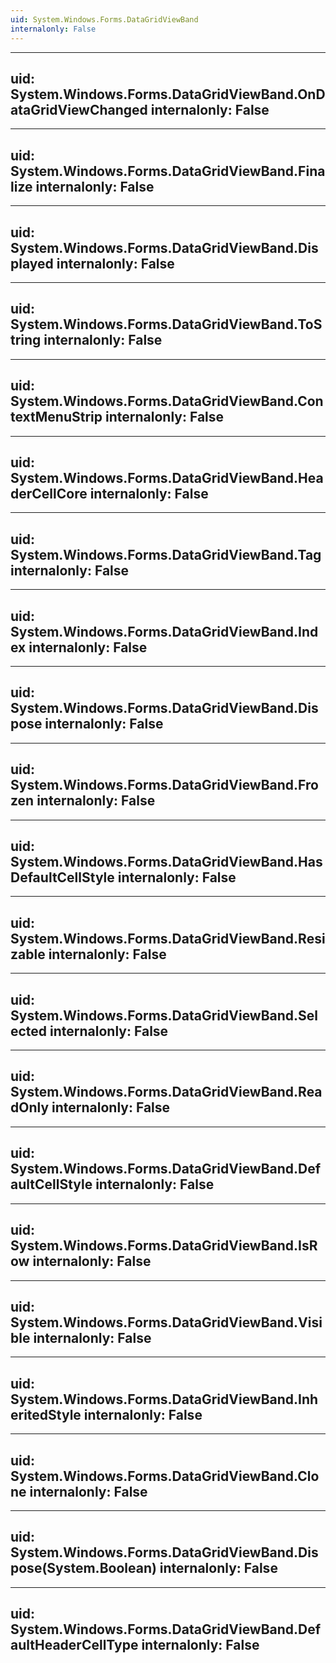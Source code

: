 ```yaml
---
uid: System.Windows.Forms.DataGridViewBand
internalonly: False
---
```


---
uid: System.Windows.Forms.DataGridViewBand.OnDataGridViewChanged
internalonly: False
---

---
uid: System.Windows.Forms.DataGridViewBand.Finalize
internalonly: False
---

---
uid: System.Windows.Forms.DataGridViewBand.Displayed
internalonly: False
---

---
uid: System.Windows.Forms.DataGridViewBand.ToString
internalonly: False
---

---
uid: System.Windows.Forms.DataGridViewBand.ContextMenuStrip
internalonly: False
---

---
uid: System.Windows.Forms.DataGridViewBand.HeaderCellCore
internalonly: False
---

---
uid: System.Windows.Forms.DataGridViewBand.Tag
internalonly: False
---

---
uid: System.Windows.Forms.DataGridViewBand.Index
internalonly: False
---

---
uid: System.Windows.Forms.DataGridViewBand.Dispose
internalonly: False
---

---
uid: System.Windows.Forms.DataGridViewBand.Frozen
internalonly: False
---

---
uid: System.Windows.Forms.DataGridViewBand.HasDefaultCellStyle
internalonly: False
---

---
uid: System.Windows.Forms.DataGridViewBand.Resizable
internalonly: False
---

---
uid: System.Windows.Forms.DataGridViewBand.Selected
internalonly: False
---

---
uid: System.Windows.Forms.DataGridViewBand.ReadOnly
internalonly: False
---

---
uid: System.Windows.Forms.DataGridViewBand.DefaultCellStyle
internalonly: False
---

---
uid: System.Windows.Forms.DataGridViewBand.IsRow
internalonly: False
---

---
uid: System.Windows.Forms.DataGridViewBand.Visible
internalonly: False
---

---
uid: System.Windows.Forms.DataGridViewBand.InheritedStyle
internalonly: False
---

---
uid: System.Windows.Forms.DataGridViewBand.Clone
internalonly: False
---

---
uid: System.Windows.Forms.DataGridViewBand.Dispose(System.Boolean)
internalonly: False
---

---
uid: System.Windows.Forms.DataGridViewBand.DefaultHeaderCellType
internalonly: False
---

